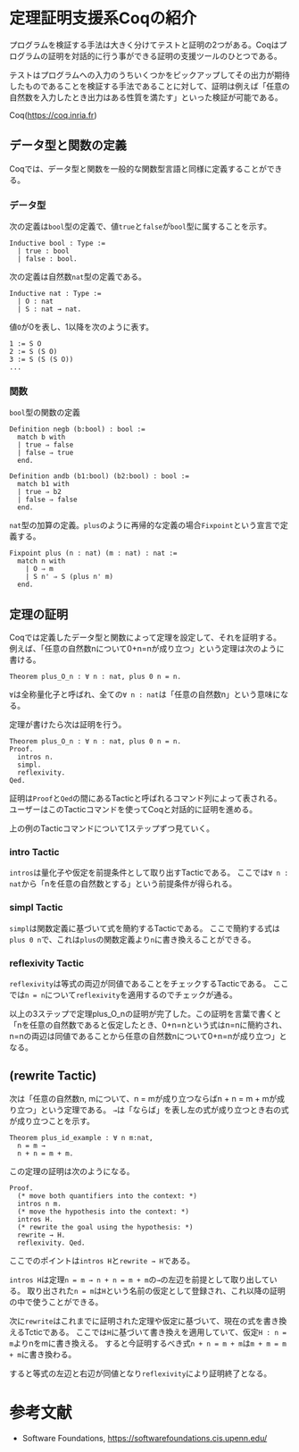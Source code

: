 # 定理証明支援系Coqの紹介
プログラムを検証する手法は大きく分けてテストと証明の2つがある。Coqはプログラムの証明を対話的に行う事ができる証明の支援ツールのひとつである。

テストはプログラムへの入力のうちいくつかをピックアップしてその出力が期待したものであることを検証する手法であることに対して、証明は例えば「任意の自然数を入力したとき出力はある性質を満たす」といった検証が可能である。

Coq(https://coq.inria.fr)

## データ型と関数の定義
Coqでは、データ型と関数を一般的な関数型言語と同様に定義することができる。

### データ型
次の定義は`bool`型の定義で、値`true`と`false`が`bool`型に属することを示す。
```
Inductive bool : Type :=
  | true : bool
  | false : bool.
```
次の定義は自然数`nat`型の定義である。
```
Inductive nat : Type :=
  | O : nat
  | S : nat → nat.
```
値`O`が0を表し、1以降を次のように表す。
```
1 := S O
2 := S (S O)
3 := S (S (S O))
...
```

### 関数
`bool`型の関数の定義
```
Definition negb (b:bool) : bool :=
  match b with
  | true ⇒ false
  | false ⇒ true
  end.

Definition andb (b1:bool) (b2:bool) : bool :=
  match b1 with
  | true ⇒ b2
  | false ⇒ false
  end.
```

`nat`型の加算の定義。`plus`のように再帰的な定義の場合`Fixpoint`という宣言で定義する。
```
Fixpoint plus (n : nat) (m : nat) : nat :=
  match n with
    | O ⇒ m
    | S n' ⇒ S (plus n' m)
  end.
```

## 定理の証明
Coqでは定義したデータ型と関数によって定理を設定して、それを証明する。
例えば、「任意の自然数nについて0+n=nが成り立つ」という定理は次のように書ける。
```
Theorem plus_O_n : ∀ n : nat, plus 0 n = n.
```
`∀`は全称量化子と呼ばれ、全ての`∀ n : nat`は「任意の自然数n」という意味になる。

定理が書けたら次は証明を行う。
```
Theorem plus_O_n : ∀ n : nat, plus 0 n = n.
Proof.
  intros n.
  simpl.
  reflexivity.
Qed.
```
証明は`Proof`と`Qed`の間にあるTacticと呼ばれるコマンド列によって表される。
ユーザーはこのTacticコマンドを使ってCoqと対話的に証明を進める。

上の例のTacticコマンドについて1ステップずつ見ていく。
### intro Tactic
`intros`は量化子や仮定を前提条件として取り出すTacticである。
ここでは`∀ n : nat`から「nを任意の自然数とする」という前提条件が得られる。

### simpl Tactic
`simpl`は関数定義に基づいて式を簡約するTacticである。
ここで簡約する式は`plus 0 n`で、これは`plus`の関数定義より`n`に書き換えることができる。

### reflexivity Tactic
`reflexivity`は等式の両辺が同値であることをチェックするTacticである。
ここでは`n = n`について`reflexivity`を適用するのでチェックが通る。

以上の3ステップで定理plus_O_nの証明が完了した。この証明を言葉で書くと「nを任意の自然数であると仮定したとき、0+n=nという式はn=nに簡約され、n=nの両辺は同値であることから任意の自然数nについて0+n=nが成り立つ」となる。

## (rewrite Tactic)
次は「任意の自然数n, mについて、n = mが成り立つならばn + n = m + mが成り立つ」という定理である。
`→`は「ならば」を表し左の式が成り立つとき右の式が成り立つことを示す。
```
Theorem plus_id_example : ∀ n m:nat,
  n = m →
  n + n = m + m.
```
この定理の証明は次のようになる。
```
Proof.
  (* move both quantifiers into the context: *)
  intros n m.
  (* move the hypothesis into the context: *)
  intros H.
  (* rewrite the goal using the hypothesis: *)
  rewrite → H.
  reflexivity. Qed.
```

ここでのポイントは`intros H`と`rewrite → H`である。

`intros H`は定理`n = m → n + n = m + m`の`→`の左辺を前提として取り出している。
取り出された`n = m`は`H`という名前の仮定として登録され、これ以降の証明の中で使うことができる。

次に`rewrite`はこれまでに証明された定理や仮定に基づいて、現在の式を書き換えるTcticである。
ここでは`H`に基づいて書き換えを適用していて、仮定`H : n = m`よりnをmに書き換える。
すると今証明するべき式`n + n = m + m`は`m + m = m + m`に書き換わる。

すると等式の左辺と右辺が同値となり`reflexivity`により証明終了となる。

# 参考文献
- Software Foundations, https://softwarefoundations.cis.upenn.edu/

